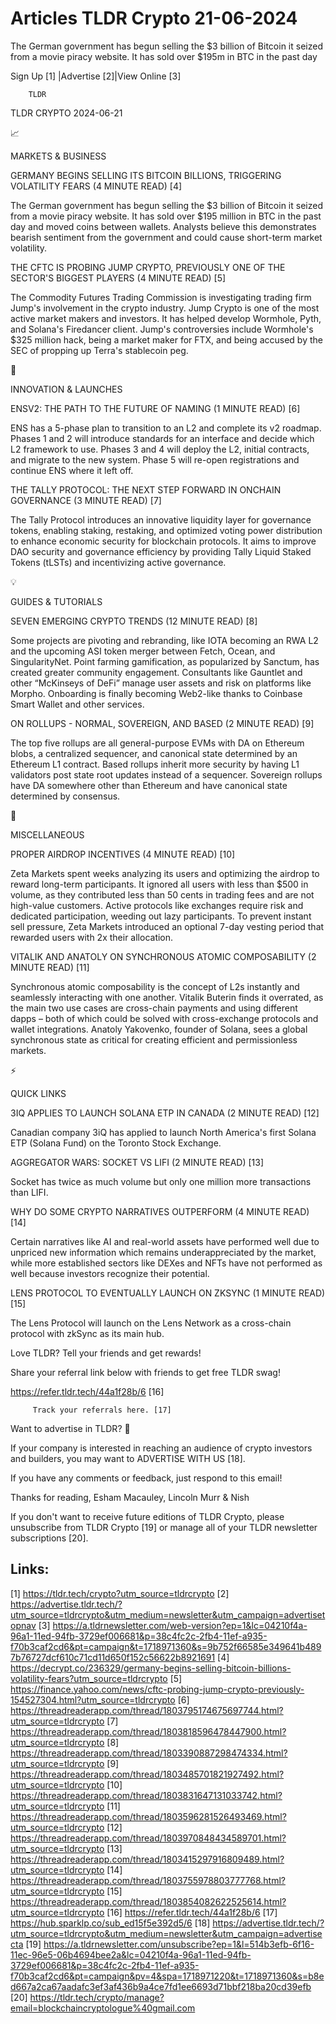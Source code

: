 # Articles TLDR Crypto 21-06-2024

The German government has begun selling the $3 billion of Bitcoin it
seized from a movie piracy website. It has sold over $195m in BTC in
the past day  

 Sign Up [1] |Advertise [2]|View Online [3] 

		TLDR 

TLDR CRYPTO 2024-06-21

📈 

MARKETS & BUSINESS

 GERMANY BEGINS SELLING ITS BITCOIN BILLIONS, TRIGGERING VOLATILITY
FEARS (4 MINUTE READ) [4] 

 The German government has begun selling the $3 billion of Bitcoin it
seized from a movie piracy website. It has sold over $195 million in
BTC in the past day and moved coins between wallets. Analysts believe
this demonstrates bearish sentiment from the government and could
cause short-term market volatility. 

 THE CFTC IS PROBING JUMP CRYPTO, PREVIOUSLY ONE OF THE SECTOR'S
BIGGEST PLAYERS (4 MINUTE READ) [5] 

 The Commodity Futures Trading Commission is investigating trading
firm Jump's involvement in the crypto industry. Jump Crypto is one of
the most active market makers and investors. It has helped develop
Wormhole, Pyth, and Solana's Firedancer client. Jump's controversies
include Wormhole's $325 million hack, being a market maker for FTX,
and being accused by the SEC of propping up Terra's stablecoin peg. 

🚀 

INNOVATION & LAUNCHES

 ENSV2: THE PATH TO THE FUTURE OF NAMING (1 MINUTE READ) [6] 

 ENS has a 5-phase plan to transition to an L2 and complete its v2
roadmap. Phases 1 and 2 will introduce standards for an interface and
decide which L2 framework to use. Phases 3 and 4 will deploy the L2,
initial contracts, and migrate to the new system. Phase 5 will re-open
registrations and continue ENS where it left off. 

 THE TALLY PROTOCOL: THE NEXT STEP FORWARD IN ONCHAIN GOVERNANCE (3
MINUTE READ) [7] 

 The Tally Protocol introduces an innovative liquidity layer for
governance tokens, enabling staking, restaking, and optimized voting
power distribution to enhance economic security for blockchain
protocols. It aims to improve DAO security and governance efficiency
by providing Tally Liquid Staked Tokens (tLSTs) and incentivizing
active governance. 

💡 

GUIDES & TUTORIALS

 SEVEN EMERGING CRYPTO TRENDS (12 MINUTE READ) [8] 

 Some projects are pivoting and rebranding, like IOTA becoming an RWA
L2 and the upcoming ASI token merger between Fetch, Ocean, and
SingularityNet. Point farming gamification, as popularized by Sanctum,
has created greater community engagement. Consultants like Gauntlet
and other “McKinseys of DeFi” manage user assets and risk on
platforms like Morpho. Onboarding is finally becoming Web2-like thanks
to Coinbase Smart Wallet and other services. 

 ON ROLLUPS - NORMAL, SOVEREIGN, AND BASED (2 MINUTE READ) [9] 

 The top five rollups are all general-purpose EVMs with DA on Ethereum
blobs, a centralized sequencer, and canonical state determined by an
Ethereum L1 contract. Based rollups inherit more security by having L1
validators post state root updates instead of a sequencer. Sovereign
rollups have DA somewhere other than Ethereum and have canonical state
determined by consensus. 

🦄 

MISCELLANEOUS

 PROPER AIRDROP INCENTIVES (4 MINUTE READ) [10] 

 Zeta Markets spent weeks analyzing its users and optimizing the
airdrop to reward long-term participants. It ignored all users with
less than $500 in volume, as they contributed less than 50 cents in
trading fees and are not high-value customers. Active protocols like
exchanges require risk and dedicated participation, weeding out lazy
participants. To prevent instant sell pressure, Zeta Markets
introduced an optional 7-day vesting period that rewarded users with
2x their allocation. 

 VITALIK AND ANATOLY ON SYNCHRONOUS ATOMIC COMPOSABILITY (2 MINUTE
READ) [11] 

 Synchronous atomic composability is the concept of L2s instantly and
seamlessly interacting with one another. Vitalik Buterin finds it
overrated, as the main two use cases are cross-chain payments and
using different dapps – both of which could be solved with
cross-exchange protocols and wallet integrations. Anatoly Yakovenko,
founder of Solana, sees a global synchronous state as critical for
creating efficient and permissionless markets. 

⚡ 

QUICK LINKS

 3IQ APPLIES TO LAUNCH SOLANA ETP IN CANADA (2 MINUTE READ) [12] 

 Canadian company 3iQ has applied to launch North America's first
Solana ETP (Solana Fund) on the Toronto Stock Exchange. 

 AGGREGATOR WARS: SOCKET VS LIFI (2 MINUTE READ) [13] 

 Socket has twice as much volume but only one million more
transactions than LIFI. 

 WHY DO SOME CRYPTO NARRATIVES OUTPERFORM (4 MINUTE READ) [14] 

 Certain narratives like AI and real-world assets have performed well
due to unpriced new information which remains underappreciated by the
market, while more established sectors like DEXes and NFTs have not
performed as well because investors recognize their potential. 

 LENS PROTOCOL TO EVENTUALLY LAUNCH ON ZKSYNC (1 MINUTE READ) [15] 

 The Lens Protocol will launch on the Lens Network as a cross-chain
protocol with zkSync as its main hub. 

Love TLDR? Tell your friends and get rewards!

 Share your referral link below with friends to get free TLDR swag! 

 https://refer.tldr.tech/44a1f28b/6 [16] 

		 Track your referrals here. [17] 

Want to advertise in TLDR? 📰

 If your company is interested in reaching an audience of crypto
investors and builders, you may want to ADVERTISE WITH US [18]. 

 If you have any comments or feedback, just respond to this email! 

Thanks for reading, 
Esham Macauley, Lincoln Murr & Nish 

If you don't want to receive future editions of TLDR Crypto, please
unsubscribe from TLDR Crypto [19] or manage all of your TLDR
newsletter subscriptions [20]. 

 

Links:
------
[1] https://tldr.tech/crypto?utm_source=tldrcrypto
[2] https://advertise.tldr.tech/?utm_source=tldrcrypto&utm_medium=newsletter&utm_campaign=advertisetopnav
[3] https://a.tldrnewsletter.com/web-version?ep=1&lc=04210f4a-96a1-11ed-94fb-3729ef006681&p=38c4fc2c-2fb4-11ef-a935-f70b3caf2cd6&pt=campaign&t=1718971360&s=9b752f66585e349641b4897b76727dcf610c71cd11d650f152c56622b8921691
[4] https://decrypt.co/236329/germany-begins-selling-bitcoin-billions-volatility-fears?utm_source=tldrcrypto
[5] https://finance.yahoo.com/news/cftc-probing-jump-crypto-previously-154527304.html?utm_source=tldrcrypto
[6] https://threadreaderapp.com/thread/1803795174675697744.html?utm_source=tldrcrypto
[7] https://threadreaderapp.com/thread/1803818596478447900.html?utm_source=tldrcrypto
[8] https://threadreaderapp.com/thread/1803390887298474334.html?utm_source=tldrcrypto
[9] https://threadreaderapp.com/thread/1803485701821927492.html?utm_source=tldrcrypto
[10] https://threadreaderapp.com/thread/1803831647131033742.html?utm_source=tldrcrypto
[11] https://threadreaderapp.com/thread/1803596281526493469.html?utm_source=tldrcrypto
[12] https://threadreaderapp.com/thread/1803970848434589701.html?utm_source=tldrcrypto
[13] https://threadreaderapp.com/thread/1803415297916809489.html?utm_source=tldrcrypto
[14] https://threadreaderapp.com/thread/1803755978803777768.html?utm_source=tldrcrypto
[15] https://threadreaderapp.com/thread/1803854082622525614.html?utm_source=tldrcrypto
[16] https://refer.tldr.tech/44a1f28b/6
[17] https://hub.sparklp.co/sub_ed15f5e392d5/6
[18] https://advertise.tldr.tech/?utm_source=tldrcrypto&utm_medium=newsletter&utm_campaign=advertisecta
[19] https://a.tldrnewsletter.com/unsubscribe?ep=1&l=514b3efb-6f16-11ec-96e5-06b4694bee2a&lc=04210f4a-96a1-11ed-94fb-3729ef006681&p=38c4fc2c-2fb4-11ef-a935-f70b3caf2cd6&pt=campaign&pv=4&spa=1718971220&t=1718971360&s=b8ed667a2ca67aadafc3ef3af436b9a4ce7fd1ee6693d71bbf218ba20cd39efb
[20] https://tldr.tech/crypto/manage?email=blockchaincryptologue%40gmail.com